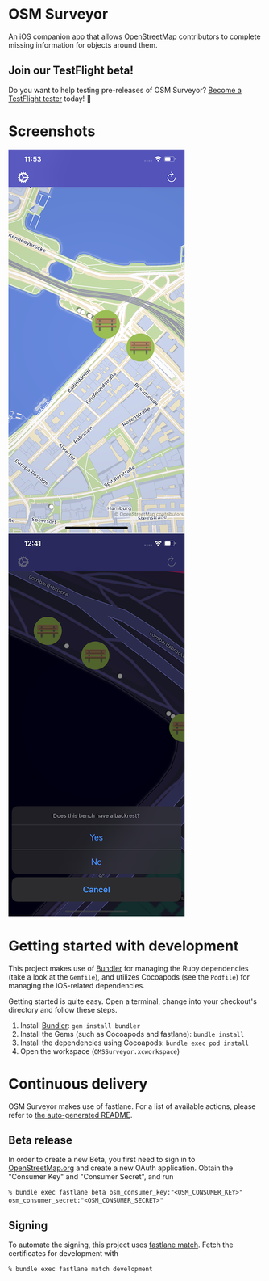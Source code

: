 # OSM Surveyor

An iOS companion app that allows [OpenStreetMap][1] contributors to complete
missing information for objects around them.

## Join our TestFlight beta!

Do you want to help testing pre-releases of OSM Surveyor?
[Become a TestFlight tester][4] today! 🚀

# Screenshots

![Screenshot of the map that displays annotations](screenshot.png?raw=true)
![Screenshot of the quest UI with Dark Mode](screenshot-dark-mode.png?raw=true)

# Getting started with development

This project makes use of [Bundler][5] for managing the Ruby dependencies
(take a look at the `Gemfile`), and utilizes Cocoapods (see the `Podfile`) for
managing the iOS-related dependencies.

Getting started is quite easy. Open a terminal, change into your checkout's directory
and follow these steps.

1. Install [Bundler][5]: `gem install bundler`
2. Install the Gems (such as Cocoapods and fastlane): `bundle install`
3. Install the dependencies using Cocoapods: `bundle exec pod install`
4. Open the workspace (`OMSSurveyor.xcworkspace`)

# Continuous delivery

OSM Surveyor makes use of fastlane.
For a list of available actions, please refer to [the auto-generated README][2].

## Beta release

In order to create a new Beta, you first need to sign in to [OpenStreetMap.org][1]
and create a new OAuth application.
Obtain the "Consumer Key" and "Consumer Secret", and run

    % bundle exec fastlane beta osm_consumer_key:"<OSM_CONSUMER_KEY>" osm_consumer_secret:"<OSM_CONSUMER_SECRET>"

## Signing

To automate the signing, this project uses [fastlane match][3].
Fetch the certificates for development with

    % bundle exec fastlane match development

[1]: https://www.openstreetmap.org
[2]: fastlane/README.md
[3]: https://docs.fastlane.tools/actions/match/
[4]: https://testflight.apple.com/join/wXtE44KZ
[5]: https://bundler.io/
